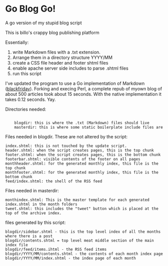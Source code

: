 # Go Blog Go!
A go version of my stupid blog script

This is billo's crappy blog publishing platform

Essentially:
 1. write Markdown files with a .txt extension. 
 2. Arrange them in a directory structure YYYY/MM
 3. create a CSS file header and footer shtml files
 4. enable apache server side includes to parse .shtml files
 5. run this script

I've updated the program to use a Go implementation of Markdown
([blackfriday](https://github.com/russross/blackfriday/blob/master/README.md)). Forking
and execing Perl, a complete repub of myown blog of about 500 articles
took about 15 seconds. With the native implementation it takes 0.12
seconds. Yay.

Directories needed:

<code>
    blogdir: this is where the .txt (Markdown) files should live
    masterdir: this is where some static boilerplate include files are
</code>

Files needed in blogdir. These are not altered by the script:

    index.shtml: this is not touched by the update script.
    header.shtml: when the script creates pages, this is the top chunk
    footer.shtml: when the script creates pages, this is the bottom chunk
    footerbar.shtml: visible contents of the footer on all pages
    monthheader.shtml: for the generated monthly index, this file is the top chunk
    monthfooter.shtml: for the generated monthly index, this file is the bottom chunk
    feed/index.shtml: the shell of the RSS feed

Files needed in masterdir:

    monthindex.shtml: This is the master template for each generated index.shtml in the month folders
    tweet.shtml: this includes the "tweet" button which is placed at the top of the archive index.

files generated by this script:

    blogdir/sidebar.shtml - this is the top level index of all the months where there is a post
    blogdir/contents.shtml = top level meat middle section of the main index file
    blogdir/feed/items.ihtml - the RSS feed items
    blogdir/YYYY/MM/contents.shtml - the contents of each month index page
    blogdir/YYYY/MM/index.shtml - the index page of each month
